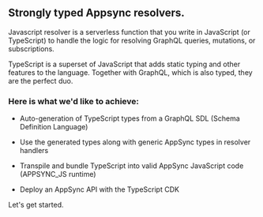 ## Strongly typed Appsync resolvers.

 Javascript resolver is a serverless function that you write in JavaScript (or TypeScript) to handle the logic for resolving GraphQL queries, mutations, or subscriptions. 

TypeScript is a superset of JavaScript that adds static typing and other features to the language. Together with GraphQL, which is also typed, they are the perfect duo.

### Here is what we'd like to achieve:

- Auto-generation of TypeScript types from a GraphQL SDL (Schema Definition Language)

- Use the generated types along with generic AppSync types in resolver handlers

- Transpile and bundle TypeScript into valid AppSync JavaScript code (APPSYNC_JS runtime)

- Deploy an AppSync API with the TypeScript CDK


Let's get started.